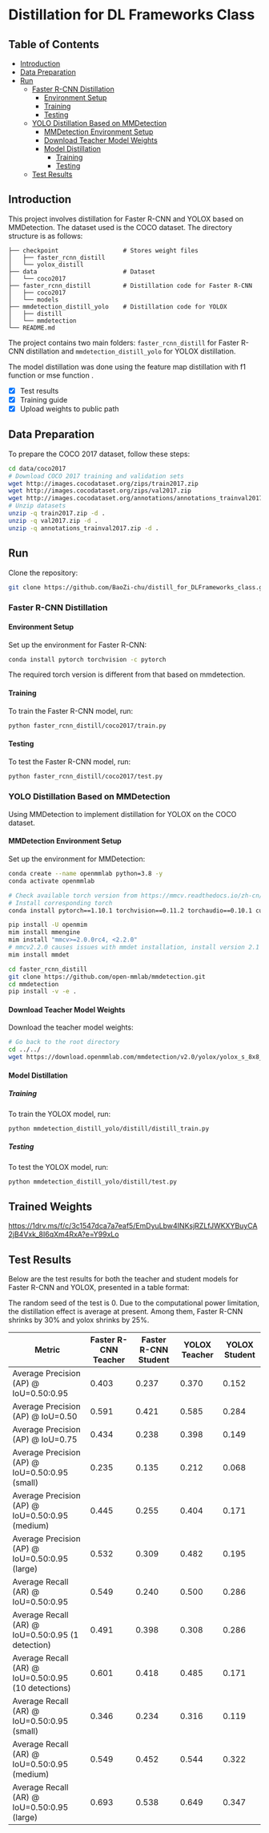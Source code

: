 # Distillation for DL Frameworks Class

## Table of Contents

- [Introduction](#introduction)
- [Data Preparation](#data-preparation)
- [Run](#run)
  - [Faster R-CNN Distillation](#faster-r-cnn-distillation)
    - [Environment Setup](#environment-setup)
    - [Training](#training)
    - [Testing](#testing)
  - [YOLO Distillation Based on MMDetection](#yolo-distillation-based-on-mmdetection)
    - [MMDetection Environment Setup](#mmdetection-environment-setup)
    - [Download Teacher Model Weights](#download-teacher-model-weights)
    - [Model Distillation](#model-distillation)
      - [Training](#training-1)
      - [Testing](#testing-1)
  - [Test Results](test-results)

## Introduction

This project involves distillation for Faster R-CNN and YOLOX based on MMDetection. The dataset used is the COCO dataset. The directory structure is as follows:

```
├── checkpoint                  # Stores weight files
│   ├── faster_rcnn_distill
│   └── yolox_distill
├── data                        # Dataset
│   └── coco2017
├── faster_rcnn_distill         # Distillation code for Faster R-CNN
│   ├── coco2017
│   └── models
├── mmdetection_distill_yolo    # Distillation code for YOLOX
│   ├── distill
│   └── mmdetection
└── README.md
```

The project contains two main folders: `faster_rcnn_distill` for Faster R-CNN distillation and `mmdetection_distill_yolo` for YOLOX distillation.

The model distillation was done using the feature map distillation with f1 function or mse function .

- [x] Test results
- [x] Training guide
- [x] Upload weights to public path

## Data Preparation

To prepare the COCO 2017 dataset, follow these steps:

```bash
cd data/coco2017
# Download COCO 2017 training and validation sets
wget http://images.cocodataset.org/zips/train2017.zip
wget http://images.cocodataset.org/zips/val2017.zip
wget http://images.cocodataset.org/annotations/annotations_trainval2017.zip
# Unzip datasets
unzip -q train2017.zip -d .
unzip -q val2017.zip -d .
unzip -q annotations_trainval2017.zip -d .
```

## Run

Clone the repository:

```bash
git clone https://github.com/BaoZi-chu/distill_for_DLFrameworks_class.git
```

### Faster R-CNN Distillation 

#### Environment Setup

Set up the environment for Faster R-CNN:

```bash
conda install pytorch torchvision -c pytorch
```
The required torch version is different from that based on mmdetection.
#### Training

To train the Faster R-CNN model, run:

```bash
python faster_rcnn_distill/coco2017/train.py
```

#### Testing

To test the Faster R-CNN model, run:

```bash
python faster_rcnn_distill/coco2017/test.py
```

### YOLO Distillation Based on MMDetection

Using MMDetection to implement distillation for YOLOX on the COCO dataset.

#### MMDetection Environment Setup

Set up the environment for MMDetection:

```bash
conda create --name openmmlab python=3.8 -y
conda activate openmmlab

# Check available torch version from https://mmcv.readthedocs.io/zh-cn/latest/get_started/installation.html
# Install corresponding torch
conda install pytorch==1.10.1 torchvision==0.11.2 torchaudio==0.10.1 cudatoolkit=11.3 -c pytorch -c conda-forge

pip install -U openmim
mim install mmengine
mim install "mmcv>=2.0.0rc4, <2.2.0"
# mmcv2.2.0 causes issues with mmdet installation, install version 2.1 instead.
mim install mmdet

cd faster_rcnn_distill
git clone https://github.com/open-mmlab/mmdetection.git
cd mmdetection
pip install -v -e .
```

#### Download Teacher Model Weights

Download the teacher model weights:

```bash
# Go back to the root directory
cd ../../
wget https://download.openmmlab.com/mmdetection/v2.0/yolox/yolox_s_8x8_300e_coco/yolox_s_8x8_300e_coco_20211121_095711-4592a793.pth -P checkpoint/yolox_distill/
```

#### Model Distillation

##### Training

To train the YOLOX model, run:

```bash
python mmdetection_distill_yolo/distill/distill_train.py
```

##### Testing

To test the YOLOX model, run:

```bash
python mmdetection_distill_yolo/distill/test.py
```
## Trained Weights
https://1drv.ms/f/c/3c1547dca7a7eaf5/EmDyuLbw4INKsjRZLfJWKXYBuyCA2jB4Vxk_8I6qXm4RxA?e=Y99xLo
## Test Results

Below are the test results for both the teacher and student models for Faster R-CNN and YOLOX, presented in a table format:

The random seed of the test is 0. Due to the computational power limitation, the distillation effect is average at present. Among them, Faster R-CNN shrinks by 30% and yolox shrinks by 25%.

| Metric                                | Faster R-CNN Teacher | Faster R-CNN Student | YOLOX Teacher | YOLOX Student |
|---------------------------------------|----------------------|----------------------|---------------|---------------|
| Average Precision (AP) @ IoU=0.50:0.95 | 0.403                | 0.237                | 0.370         | 0.152         |
| Average Precision (AP) @ IoU=0.50      | 0.591                | 0.421                | 0.585         | 0.284         |
| Average Precision (AP) @ IoU=0.75      | 0.434                | 0.238                | 0.398         | 0.149         |
| Average Precision (AP) @ IoU=0.50:0.95 (small) | 0.235                | 0.135                | 0.212         | 0.068         |
| Average Precision (AP) @ IoU=0.50:0.95 (medium) | 0.445                | 0.255                | 0.404         | 0.171         |
| Average Precision (AP) @ IoU=0.50:0.95 (large)  | 0.532                | 0.309                | 0.482         | 0.195         |
| Average Recall (AR) @ IoU=0.50:0.95   | 0.549                | 0.240                | 0.500         | 0.286         |
| Average Recall (AR) @ IoU=0.50:0.95 (1 detection) | 0.491                | 0.398                | 0.308         | 0.286         |
| Average Recall (AR) @ IoU=0.50:0.95 (10 detections) | 0.601                | 0.418                | 0.485         | 0.171         |
| Average Recall (AR) @ IoU=0.50:0.95 (small) | 0.346                | 0.234                | 0.316         | 0.119         |
| Average Recall (AR) @ IoU=0.50:0.95 (medium) | 0.549                | 0.452                | 0.544         | 0.322         |
| Average Recall (AR) @ IoU=0.50:0.95 (large)  | 0.693                | 0.538                | 0.649         | 0.347         |

